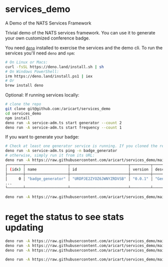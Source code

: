 # services_demo

A Demo of the NATS Services Framework

Trivial demo of the NATS services framework. You can use it to generate your own
customized conference badge.

You need [`deno`](https://deno.land/) installed to exercise the services and the
demo cli. To run the services you'll need `deno` and `npm`:

```bash
# On Linux or Macs:
curl -fsSL https://deno.land/install.sh | sh
# On Windows PowerShell:
irm https://deno.land/install.ps1 | iex
# Or
brew install deno
```

Optional: If running services locally:

```bash
# clone the repo
git clone git@github.com:/aricart/services_demo
cd services_demo
npm install
deno run -A service-adm.ts start generator --count 2
deno run -A service-adm.ts start frequency --count 1
```

If you want to generate your badge:

```bash
# Check at least one generator service is running. If you cloned the repo:
deno run -A service-adm.ts ping -n badge_generator
# otherwise, simply run it from its URL:
deno run -A https://raw.githubusercontent.com/aricart/services_demo/main/service-adm.ts ping -n badge_generator
┌───────┬───────────────────┬──────────────────────────┬─────────┬─────────────────────────────────┬──────────────────┐
│ (idx) │ name              │ id                       │ version │ description                     │ subject          │
├───────┼───────────────────┼──────────────────────────┼─────────┼─────────────────────────────────┼──────────────────┤
│     0 │ "badge_generator" │ "URDPJE2ZYOZ6JWNYZRDVSB" │ "0.0.1" │ "Generates a RethinkConn badge" │ "generate.badge" │
...
└───────┴───────────────────┴──────────────────────────┴─────────┴─────────────────────────────────┴──────────────────┘

deno run -A https://raw.githubusercontent.com/aricart/services_demo/main/get-badge.ts --name "My Name" --company "My Company"
```

# reget the status to see stats updating

```bash
deno run -A https://raw.githubusercontent.com/aricart/services_demo/main/service-adm.ts ping
deno run -A https://raw.githubusercontent.com/aricart/services_demo/main/service-adm.ts status
deno run -A https://raw.githubusercontent.com/aricart/services_demo/main/service-adm.ts info

deno run -A https://raw.githubusercontent.com/aricart/services_demo/main/get-freq.ts
```
